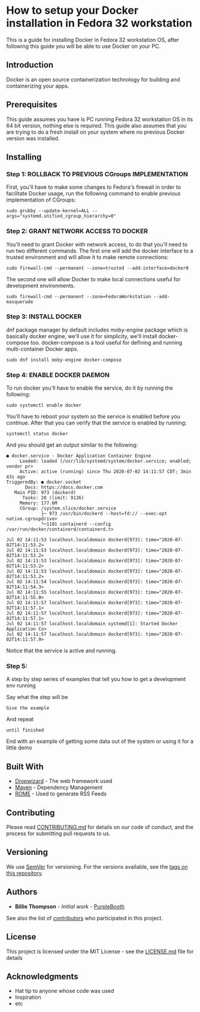 # How to setup your Docker installation in Fedora 32 workstation 
This is a guide for installing Docker in Fedora 32 workstation OS, after following this guide you will be able to use Docker on your PC.

## Introduction
Docker is an open source containerization technology for building and containerizing your apps.

## Prerequisites
This guide assumes you have is PC running Fedora 32 workstation OS in its 64 bit version, nothing else is required.
This guide also assumes that you are trying to do a fresh install on your system where no previous Docker version was installed.

## Installing

### Step 1: ROLLBACK TO PREVIOUS CGroups IMPLEMENTATION
First, you'll have to make some changes to Fedora's firewall in order to facilitate Docker usage, run the following command to enable previous implementation of CGroups:
```
sudo grubby --update-kernel=ALL --args="systemd.unified_cgroup_hierarchy=0"
```
### Step 2: GRANT NETWORK ACCESS TO DOCKER
You'll need to grant Docker with network access, to do that you'll need to run two different commands.
The first one will add the docker interface to a trusted environment and will allow it to make remote connections:
```
sudo firewall-cmd --permanent --zone=trusted --add-interface=docker0
```
The second one will allow Docker to make local connections useful for development environments.
```
sudo firewall-cmd --permanent --zone=FedoraWorkstation --add-masquerade
```
### Step 3: INSTALL DOCKER
dnf package manager by default includes moby-engine package which is basically docker engine, we'll use it for simplicity, we'll install docker-compose too.
docker-compose is a tool useful for defining and running multi-container Docker apps.
```
sudo dnf install moby-engine docker-compose
```
### Step 4: ENABLE DOCKER DAEMON
To run docker you'll have to enable the service, do it by running the following:
```
sudo systemctl enable docker
```
You'll have to reboot your system so the service is enabled before you continue.
After that you can verify that the service is enabled by running:
```
systemctl status docker
```
And you should get an output similar to the following:
```
● docker.service - Docker Application Container Engine
     Loaded: loaded (/usr/lib/systemd/system/docker.service; enabled; vendor pr>
     Active: active (running) since Thu 2020-07-02 14:11:57 CDT; 3min 43s ago
TriggeredBy: ● docker.socket
       Docs: https://docs.docker.com
   Main PID: 973 (dockerd)
      Tasks: 20 (limit: 9126)
     Memory: 177.6M
     CGroup: /system.slice/docker.service
             ├─ 973 /usr/bin/dockerd --host=fd:// --exec-opt native.cgroupdrive>
             └─1101 containerd --config /var/run/docker/containerd/containerd.t>

Jul 02 14:11:53 localhost.localdomain dockerd[973]: time="2020-07-02T14:11:53.2>
Jul 02 14:11:53 localhost.localdomain dockerd[973]: time="2020-07-02T14:11:53.2>
Jul 02 14:11:53 localhost.localdomain dockerd[973]: time="2020-07-02T14:11:53.2>
Jul 02 14:11:53 localhost.localdomain dockerd[973]: time="2020-07-02T14:11:53.2>
Jul 02 14:11:54 localhost.localdomain dockerd[973]: time="2020-07-02T14:11:54.3>
Jul 02 14:11:55 localhost.localdomain dockerd[973]: time="2020-07-02T14:11:55.0>
Jul 02 14:11:57 localhost.localdomain dockerd[973]: time="2020-07-02T14:11:57.1>
Jul 02 14:11:57 localhost.localdomain dockerd[973]: time="2020-07-02T14:11:57.1>
Jul 02 14:11:57 localhost.localdomain systemd[1]: Started Docker Application Co>
Jul 02 14:11:57 localhost.localdomain dockerd[973]: time="2020-07-02T14:11:57.9>
```
Notice that the service is active and running.
### Step 5:
A step by step series of examples that tell you how to get a development env running

Say what the step will be

```
Give the example
```

And repeat

```
until finished
```

End with an example of getting some data out of the system or using it for a little demo

## Built With

* [Dropwizard](http://www.dropwizard.io/1.0.2/docs/) - The web framework used
* [Maven](https://maven.apache.org/) - Dependency Management
* [ROME](https://rometools.github.io/rome/) - Used to generate RSS Feeds

## Contributing

Please read [CONTRIBUTING.md](https://gist.github.com/PurpleBooth/b24679402957c63ec426) for details on our code of conduct, and the process for submitting pull requests to us.

## Versioning

We use [SemVer](http://semver.org/) for versioning. For the versions available, see the [tags on this repository](https://github.com/your/project/tags). 

## Authors

* **Billie Thompson** - *Initial work* - [PurpleBooth](https://github.com/PurpleBooth)

See also the list of [contributors](https://github.com/your/project/contributors) who participated in this project.

## License

This project is licensed under the MIT License - see the [LICENSE.md](LICENSE.md) file for details

## Acknowledgments

* Hat tip to anyone whose code was used
* Inspiration
* etc


